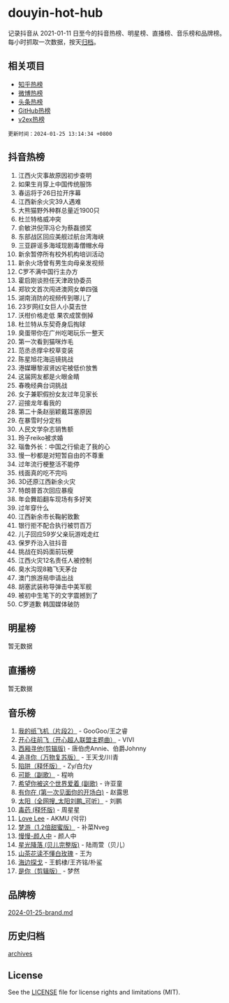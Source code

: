 # douyin-hot-hub

记录抖音从 2021-01-11 日至今的抖音热榜、明星榜、直播榜、音乐榜和品牌榜。每小时抓取一次数据，按天[归档](archives)。

## 相关项目

- [知乎热榜](https://github.com/lonnyzhang423/zhihu-hot-hub)
- [微博热榜](https://github.com/lonnyzhang423/weibo-hot-hub)
- [头条热榜](https://github.com/lonnyzhang423/toutiao-hot-hub)
- [GitHub热榜](https://github.com/lonnyzhang423/github-hot-hub)
- [v2ex热榜](https://github.com/lonnyzhang423/v2ex-hot-hub)


`更新时间：2024-01-25 13:14:34 +0800`

## 抖音热榜

1. 江西火灾事故原因初步查明
1. 如果生肖穿上中国传统服饰
1. 春运将于26日拉开序幕
1. 江西新余火灾39人遇难
1. 大熊猫野外种群总量近1900只
1. 杜兰特格威冲突
1. 俞敏洪倪萍冯仑为蔡磊颁奖
1. 东部战区回应美舰过航台湾海峡
1. 三亚辟谣多海域现剧毒僧帽水母
1. 新余暂停所有校外机构培训活动
1. 新余火场曾有男生向母亲发视频
1. C罗不满中国行主办方
1. 霍启刚谈担任天津政协委员
1. 郑钦文首次闯进澳网女单四强
1. 湖南消防的视频传到哪儿了
1. 23岁网红女巨人小莫去世
1. 沃柑价格走低 果农成筐倒掉
1. 杜兰特从东契奇身后掏球
1. 臭蛋带你在广州吃喝玩乐一整天
1. 第一次看到猫咪炸毛
1. 范丞丞撑伞校草变装
1. 陈星旭花海运镜挑战
1. 港媒曝黎淑贤凶宅被低价放售
1. 这届网友都是火眼金睛
1. 春晚经典台词挑战
1. 女子兼职假扮女友过年见家长
1. 迎接龙年看我的
1. 第二十条赵丽颖戴耳塞原因
1. 在暴雪时分定档
1. 人民文学杂志销售额
1. 玲子reiko被求婚
1. 瑙鲁外长：中国之行偷走了我的心
1. 慢一秒都是对短暂自由的不尊重
1. 过年流行梗整活不能停
1. 线面真的吃不完吗
1. 3D还原江西新余火灾
1. 特朗普首次回应暴瘦
1. 年会舞蹈翻车现场有多好笑
1. 过年穿什么
1. 江西新余市长鞠躬致歉
1. 银行拒不配合执行被罚百万
1. 儿子回应59岁父亲玩游戏走红
1. 保罗乔治入驻抖音
1. 挑战在妈妈面前玩梗
1. 江西火灾12名责任人被控制
1. 臭水沟现8箱飞天茅台
1. 澳门旅游局申请出战
1. 胡塞武装称导弹击中美军舰
1. 被初中生笔下的文字震撼到了
1. C罗道歉 韩国媒体破防

## 明星榜

暂无数据

## 直播榜

暂无数据

## 音乐榜

1. [我的纸飞机（片段2）](https://sf3-cdn-tos.douyinstatic.com/obj/tos-cn-ve-2774/oM2ZrKcg2CD5AeRB2gkeXOFB1IxAGJdZPazYHf) - GooGoo/王之睿
1. [开心往前飞（开心超人联盟主题曲）](https://sf3-cdn-tos.douyinstatic.com/obj/tos-cn-ve-2774/9d8fb7c82cf1421fb93a9fe925275e0a) - VIVI
1. [西厢寻他(剪辑版)](https://sf86-cdn-tos.douyinstatic.com/obj/tos-cn-ve-2774/oUsAVfAQKlRNxEv5qxvIB8o5qmIWUcXbzJKJhw) - 唐伯虎Annie、伯爵Johnny
1. [追寻你（万物复苏版）](https://sf86-cdn-tos.douyinstatic.com/obj/tos-cn-ve-2774/oYeAZJsbjIDit9APmBg8u6uDUQnHmoCf3gbo74) - 王天戈/川青
1. [陷阱（释怀版）](https://sf86-cdn-tos.douyinstatic.com/obj/tos-cn-ve-2774/oE8C21LeZrzKLDFfQYgMzx4GAIHageG5IzayY7) - Zy/白允y
1. [可能（副歌）](https://sf3-cdn-tos.douyinstatic.com/obj/tos-cn-ve-2774/cde1731888894259b333569393c2fb51) - 程响
1. [希望你被这个世界爱着 (副歌)](https://sf86-cdn-tos.douyinstatic.com/obj/tos-cn-ve-2774/oUHCmWQfZlE3QQBKBeD8rCFLpJzPgCpImhsxMt) - 许亚童
1. [有你在 (第一次见面你的开场白)](https://sf6-cdn-tos.douyinstatic.com/obj/tos-cn-ve-2774/oAthrQ3ClJBfI57uBoFEgNDYtNCZ0TSYQQfxQ0) - 赵露思
1. [太阳（全网搜_太阳刘鹏_可听）](https://sf3-cdn-tos.douyinstatic.com/obj/tos-cn-ve-2774/ogWbyIQnlBFImVbeDocRdCIYtBHlbJXgfZMvgz) - 刘鹏
1. [毒药 (释怀版)](https://sf86-cdn-tos.douyinstatic.com/obj/tos-cn-ve-2774/oYILMEAzspdZBIzy4frJNB8ZHPHWAhiwowd4Ad) - 周星星
1. [Love Lee](https://sf86-cdn-tos.douyinstatic.com/obj/tos-cn-ve-2774/o05GbkJGbCBTdDnMtB0fwOYgkeZp23vrWQDQBS) - AKMU (악뮤)
1. [梦游（1.2倍甜蜜版）](https://sf86-cdn-tos.douyinstatic.com/obj/tos-cn-ve-2774/o4gyAUm8hwufoEABmwVIiQtHsFuGzAEEWtNMzo) - 补菜Nveg
1. [慢慢-颜人中](https://sf86-cdn-tos.douyinstatic.com/obj/tos-cn-ve-2774/ocjHNfBXdBxQNC8ZGAeoLMFTUgtBg8bkExunDC) - 颜人中
1. [星光降落 (贝儿完整版)](https://sf86-cdn-tos.douyinstatic.com/obj/tos-cn-ve-2774/okwB9hAwyAtsFFkFBzAX1hOOfQuIoMNs0W2Mwr) - 陆雨萱（贝儿）
1. [山茶花读不懂白玫瑰](https://sf86-cdn-tos.douyinstatic.com/obj/tos-cn-ve-2774/osfn8B7DktrRHEPJgPCfDbw7QDQEkwC16BxZg9) - 王为
1. [海边探戈](https://sf3-cdn-tos.douyinstatic.com/obj/tos-cn-ve-2774/os9gE0VQCGqt6VQkZDyBBYvfSDY0QFe3vVmubn) - 王鹤棣/王齐铭/朴鲨
1. [是你（剪辑版）](https://sf86-cdn-tos.douyinstatic.com/obj/tos-cn-ve-2774/46019dae783c4c969944217fe1cfafc4) - 梦然

## 品牌榜

[2024-01-25-brand.md](archives/2024-01-25-brand.md)

## 历史归档

[archives](archives)

## License

See the [LICENSE](LICENSE) file for license rights and limitations (MIT).
